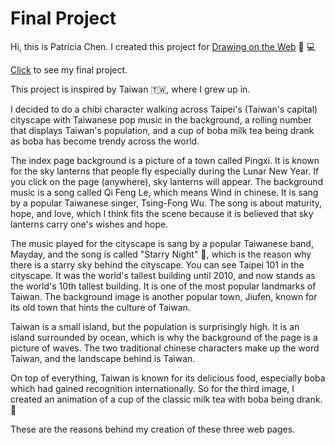# Final Project
Hi, this is Patricia Chen. I created this project for [Drawing on the Web](https://cs.nyu.edu/courses/spring20/CSCI-UA.0380-001/)
:art: :computer: 

[Click](http://i6.cims.nyu.edu/~pc2439/drawingtheweb2020/final.html) to see my final project.

This project is inspired by Taiwan :taiwan:, where I grew up in. 

I decided to do a chibi character walking across Taipei's (Taiwan's capital) cityscape with Taiwanese pop music in the background, a rolling number that displays Taiwan's population, and a cup of boba milk tea being drank as boba has become trendy across the world. 

The index page background is a picture of a town called Pingxi. It is known for the sky lanterns that people fly especially during the Lunar New Year. If you click on the page (anywhere), sky lanterns will appear. The background music is a song called Qi Feng Le, which means Wind in chinese. It is sang by a popular Taiwanese singer, Tsing-Fong Wu. The song is about maturity, hope, and love, which I think fits the scene because it is believed that sky lanterns carry one's wishes and hope. 

The music played for the cityscape is sang by a popular Taiwanese band, Mayday, and the song is called "Starry Night" :milky_way:, which is the reason why there is a starry sky behind the cityscape. You can see Taipei 101 in the cityscape. It was the world's tallest building until 2010, and now stands as the world's 10th tallest building. It is one of the most popular landmarks of Taiwan. The background image is another popular town, Jiufen, known for its old town that hints the culture of Taiwan. 

Taiwan is a small island, but the population is surprisingly high. It is an island surrounded by ocean, which is why the background of the page is a picture of waves. The two traditional chinese characters make up the word Taiwan, and the landscape behind is Taiwan.  

On top of everything, Taiwan is known for its delicious food, especially boba which had gained recognition internationally. So for the third image, I created an animation of a cup of the classic milk tea with boba being drank. :tea:

These are the reasons behind my creation of these three web pages. 
